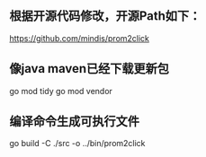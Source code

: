 ## 根据开源代码修改，开源Path如下：
https://github.com/mindis/prom2click

## 像java maven已经下载更新包
go mod tidy
go mod vendor

## 编译命令生成可执行文件
go build -C ./src -o ../bin/prom2click

